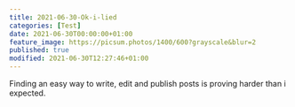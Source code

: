 ```yaml
---
title: 2021-06-30-Ok-i-lied
categories: [Test]
date: 2021-06-30T00:00:00+01:00
feature_image: https://picsum.photos/1400/600?grayscale&blur=2
published: true
modified: 2021-06-30T12:27:46+01:00
---
```


Finding an easy way to write, edit and publish posts is proving harder than i expected.
